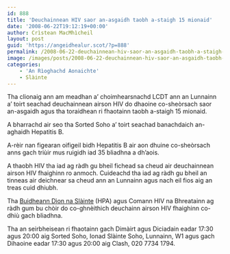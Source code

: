 ```yaml
---
id: 888
title: 'Deuchainnean HIV saor an-asgaidh taobh a-staigh 15 mionaid'
date: '2008-06-22T19:12:19+00:00'
author: Crìstean MacMhìcheil
layout: post
guid: 'https://angeidhealur.scot/?p=888'
permalink: /2008-06-22-deuchainnean-hiv-saor-an-asgaidh-taobh-a-staigh-15-mionaid/
image: /images/posts/2008-06-22-deuchainnean-hiv-saor-an-asgaidh-taobh-a-staigh-15-mionaid.webp
categories:
    - 'An Rìoghachd Aonaichte'
    - Slàinte
---
```


Tha clionaig ann am meadhan a’ choimhearsnachd LCDT ann an Lunnainn a’ toirt seachad deuchainnean airson HIV do dhaoine co-sheòrsach saor an-asgaidh agus tha toraidhean ri fhaotainn taobh a-staigh 15 mionaid.

A bharrachd air seo tha Sorted Soho a’ toirt seachad banachdaich an-aghaidh Hepatitis B.

A-rèir nan figearan oifigeil bidh Hepatitis B air aon dhuine co-sheòrsach anns gach triùir mus ruigidh iad 35 bliadhna a dh’aois.

A thaobh HIV tha iad ag ràdh gu bheil fichead sa cheud air deuchainnean airson HIV fhaighinn ro anmoch. Cuideachd tha iad ag ràdh gu bheil an tinneas air deichnear sa cheud ann an Lunnainn agus nach eil fios aig an treas cuid dhiubh.

Tha [Buidheann Dìon na Slàinte](https://www.gov.uk/government/organisations/health-protection-agency) (HPA) agus Comann HIV na Bhreatainn ag ràdh gum bu chòir do co-ghnèithich deuchainn airson HIV fhaighinn co-dhiù gach bliadhna.

Tha an seirbheisean ri fhaotainn gach Dimàirt agus Diciadain eadar 17:30 agus 20:00 aig Sorted Soho, Ionad Slàinte Soho, Lunnainn, W1 agus gach Dihaoine eadar 17:30 agus 20:00 aig Clash, 020 7734 1794.
